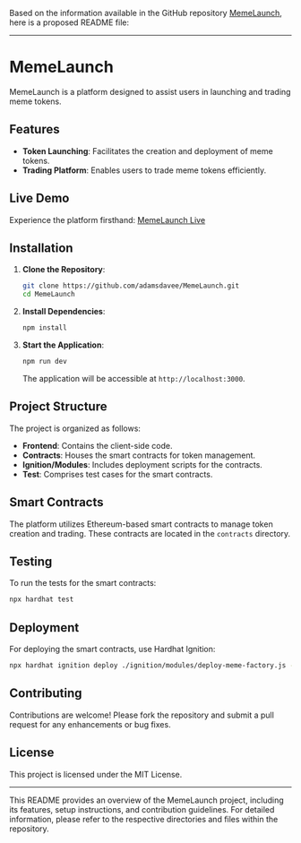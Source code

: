 Based on the information available in the GitHub repository [MemeLaunch](https://github.com/adamsdavee/MemeLaunch), here is a proposed README file:

---

# MemeLaunch

MemeLaunch is a platform designed to assist users in launching and trading meme tokens.

## Features

- **Token Launching**: Facilitates the creation and deployment of meme tokens.
- **Trading Platform**: Enables users to trade meme tokens efficiently.

## Live Demo

Experience the platform firsthand: [MemeLaunch Live](https://pump-meme-plum.vercel.app/)

## Installation

1. **Clone the Repository**:

   ```bash
   git clone https://github.com/adamsdavee/MemeLaunch.git
   cd MemeLaunch
   ```

2. **Install Dependencies**:

   ```bash
   npm install
   ```

3. **Start the Application**:

   ```bash
   npm run dev
   ```

   The application will be accessible at `http://localhost:3000`.

## Project Structure

The project is organized as follows:

- **Frontend**: Contains the client-side code.
- **Contracts**: Houses the smart contracts for token management.
- **Ignition/Modules**: Includes deployment scripts for the contracts.
- **Test**: Comprises test cases for the smart contracts.

## Smart Contracts

The platform utilizes Ethereum-based smart contracts to manage token creation and trading. These contracts are located in the `contracts` directory.

## Testing

To run the tests for the smart contracts:

```bash
npx hardhat test
```

## Deployment

For deploying the smart contracts, use Hardhat Ignition:

```bash
npx hardhat ignition deploy ./ignition/modules/deploy-meme-factory.js --network telos
```


## Contributing

Contributions are welcome! Please fork the repository and submit a pull request for any enhancements or bug fixes.

## License

This project is licensed under the MIT License.

---

This README provides an overview of the MemeLaunch project, including its features, setup instructions, and contribution guidelines. For detailed information, please refer to the respective directories and files within the repository. 